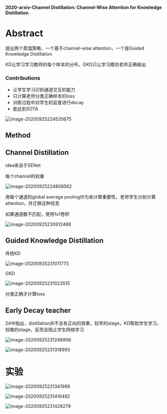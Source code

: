 **2020-arxiv-Channel Distillation: Channel-Wise Attention for Knowledge Distillation**



# Abstract

提出两个蒸馏策略，一个基于channel-wise attention，一个是Guided Knowledge Distillation



KD让学习学习教师的每个样本的分布，GKD只让学习模仿老师正确输出



### Contributions

* 让学生学习识别通道交互的能力
* 只计算老师分类正确样本的loss
* 训练过程中对学生的监督进行decay
* 能达到SOTA



![image-20200925224535675](https://github.com/RainbowLLL/paper-reading/blob/master/imgs/image-20200925224535675.png)



## Method

## Channel Distillation



idea来自于SENet

每个channel的权重

![image-20200925224808562](https://github.com/RainbowLLL/paper-reading/blob/master/imgs/image-20200925224808562.png)

用每个通道的global average pooling作为来计算重要性，老师学生分别计算attention，并迁移这种信息

如果通道数不匹配，使用1x1卷积

![image-20200925230912488](https://github.com/RainbowLLL/paper-reading/blob/master/imgs/image-20200925230912488.png)



## Guided Knowledge Distillation

传统KD

![image-20200925231011773](https://github.com/RainbowLLL/paper-reading/blob/master/imgs/image-20200925231011773.png)

GKD

![image-20200925231023515](https://github.com/RainbowLLL/paper-reading/blob/master/imgs/image-20200925231023515.png)

分类正确才计算loss

## Early Decay teacher

24中指出，distillation并不总有正向的效果，较早的stage，KD帮助学生学习，较晚的stage，反而会阻止学生网络学习

![image-20200925231248906](https://github.com/RainbowLLL/paper-reading/blob/master/imgs/image-20200925231248906.png)

![image-20200925231318993](https://github.com/RainbowLLL/paper-reading/blob/master/imgs/image-20200925231318993.png)



# 实验

![image-20200925231341988](https://github.com/RainbowLLL/paper-reading/blob/master/imgs/image-20200925231341988.png)

![image-20200925231416482](https://github.com/RainbowLLL/paper-reading/blob/master/imgs/image-20200925231416482.png)

![image-20200925231428279](https://github.com/RainbowLLL/paper-reading/blob/master/imgs/image-20200925231428279.png)